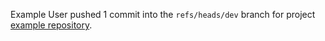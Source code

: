 Example User pushed 1 commit into the `refs/heads/dev` branch for project [example repository](http://gitlab.example.com/root/example-repository).